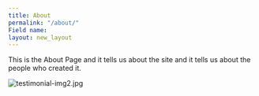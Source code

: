 ```yaml
---
title: About
permalink: "/about/"
Field name: 
layout: new_layout
---
```


This is the About Page and it tells us about the site and <space><space>
it tells us about the people who created it.

![testimonial-img2.jpg](/uploads/testimonial-img2.jpg)